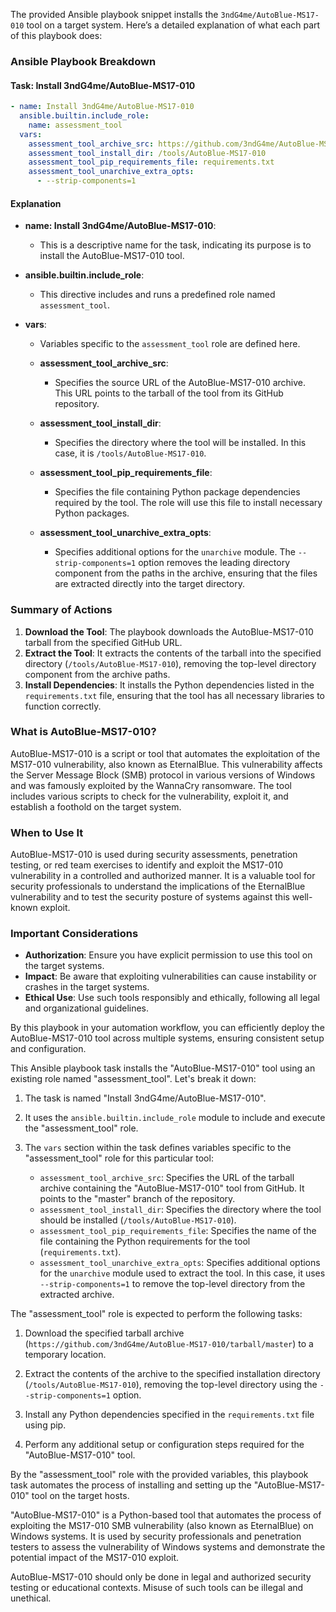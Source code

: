 The provided Ansible playbook snippet installs the `3ndG4me/AutoBlue-MS17-010` tool on a target system. Here’s a detailed explanation of what each part of this playbook does:

### Ansible Playbook Breakdown

#### Task: Install 3ndG4me/AutoBlue-MS17-010

```yaml
- name: Install 3ndG4me/AutoBlue-MS17-010
  ansible.builtin.include_role:
    name: assessment_tool
  vars:
    assessment_tool_archive_src: https://github.com/3ndG4me/AutoBlue-MS17-010/tarball/master
    assessment_tool_install_dir: /tools/AutoBlue-MS17-010
    assessment_tool_pip_requirements_file: requirements.txt
    assessment_tool_unarchive_extra_opts:
      - --strip-components=1
```

#### Explanation

- **name: Install 3ndG4me/AutoBlue-MS17-010**:
  - This is a descriptive name for the task, indicating its purpose is to install the AutoBlue-MS17-010 tool.

- **ansible.builtin.include_role**:
  - This directive includes and runs a predefined role named `assessment_tool`.

- **vars**:
  - Variables specific to the `assessment_tool` role are defined here.

  - **assessment_tool_archive_src**:
    - Specifies the source URL of the AutoBlue-MS17-010 archive. This URL points to the tarball of the tool from its GitHub repository.

  - **assessment_tool_install_dir**:
    - Specifies the directory where the tool will be installed. In this case, it is `/tools/AutoBlue-MS17-010`.

  - **assessment_tool_pip_requirements_file**:
    - Specifies the file containing Python package dependencies required by the tool. The role will use this file to install necessary Python packages.

  - **assessment_tool_unarchive_extra_opts**:
    - Specifies additional options for the `unarchive` module. The `--strip-components=1` option removes the leading directory component from the paths in the archive, ensuring that the files are extracted directly into the target directory.

### Summary of Actions

1. **Download the Tool**: The playbook downloads the AutoBlue-MS17-010 tarball from the specified GitHub URL.
2. **Extract the Tool**: It extracts the contents of the tarball into the specified directory (`/tools/AutoBlue-MS17-010`), removing the top-level directory component from the archive paths.
3. **Install Dependencies**: It installs the Python dependencies listed in the `requirements.txt` file, ensuring that the tool has all necessary libraries to function correctly.

### What is AutoBlue-MS17-010?

AutoBlue-MS17-010 is a script or tool that automates the exploitation of the MS17-010 vulnerability, also known as EternalBlue. This vulnerability affects the Server Message Block (SMB) protocol in various versions of Windows and was famously exploited by the WannaCry ransomware. The tool  includes various scripts to check for the vulnerability, exploit it, and establish a foothold on the target system.

### When to Use It

AutoBlue-MS17-010 is  used during security assessments, penetration testing, or red team exercises to identify and exploit the MS17-010 vulnerability in a controlled and authorized manner. It is a valuable tool for security professionals to understand the implications of the EternalBlue vulnerability and to test the security posture of systems against this well-known exploit.

### Important Considerations

- **Authorization**: Ensure you have explicit permission to use this tool on the target systems.
- **Impact**: Be aware that exploiting vulnerabilities can cause instability or crashes in the target systems.
- **Ethical Use**: Use such tools responsibly and ethically, following all legal and organizational guidelines.

By  this playbook in your automation workflow, you can efficiently deploy the AutoBlue-MS17-010 tool across multiple systems, ensuring consistent setup and configuration.

This Ansible playbook task installs the "AutoBlue-MS17-010" tool using an existing role named "assessment_tool". Let's break it down:

1. The task is named "Install 3ndG4me/AutoBlue-MS17-010".

2. It uses the `ansible.builtin.include_role` module to include and execute the "assessment_tool" role.

3. The `vars` section within the task defines variables specific to the "assessment_tool" role for this particular tool:
   - `assessment_tool_archive_src`: Specifies the URL of the tarball archive containing the "AutoBlue-MS17-010" tool from GitHub. It points to the "master" branch of the repository.
   - `assessment_tool_install_dir`: Specifies the directory where the tool should be installed (`/tools/AutoBlue-MS17-010`).
   - `assessment_tool_pip_requirements_file`: Specifies the name of the file containing the Python requirements for the tool (`requirements.txt`).
   - `assessment_tool_unarchive_extra_opts`: Specifies additional options for the `unarchive` module used to extract the tool. In this case, it uses `--strip-components=1` to remove the top-level directory from the extracted archive.

The "assessment_tool" role is expected to perform the following tasks:

1. Download the specified tarball archive (`https://github.com/3ndG4me/AutoBlue-MS17-010/tarball/master`) to a temporary location.

2. Extract the contents of the archive to the specified installation directory (`/tools/AutoBlue-MS17-010`), removing the top-level directory using the `--strip-components=1` option.

3. Install any Python dependencies specified in the `requirements.txt` file using pip.

4. Perform any additional setup or configuration steps required for the "AutoBlue-MS17-010" tool.

By  the "assessment_tool" role with the provided variables, this playbook task automates the process of installing and setting up the "AutoBlue-MS17-010" tool on the target hosts.

"AutoBlue-MS17-010" is a Python-based tool that automates the process of exploiting the MS17-010 SMB vulnerability (also known as EternalBlue) on Windows systems. It is  used by security professionals and penetration testers to assess the vulnerability of Windows systems and demonstrate the potential impact of the MS17-010 exploit.

AutoBlue-MS17-010 should only be done in legal and authorized security testing or educational contexts. Misuse of such tools can be illegal and unethical.

